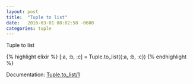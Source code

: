```yaml
---
layout: post
title:  "Tuple to list"
date:   2016-03-01 08:02:58 -0600
categories: tuple
---
```

Tuple to list

{% highlight elixir %}
[:a, :b, :c] = Tuple.to_list({:a, :b, :c})
{% endhighlight %}

Documentation: [Tuple.to_list/1](http://elixir-lang.org/docs/stable/elixir/Tuple.html#to_list/1)
